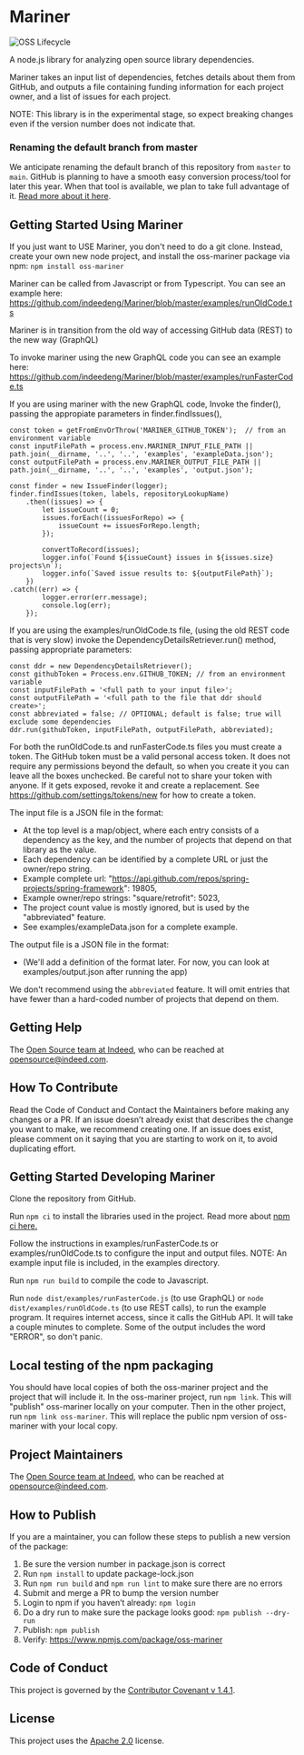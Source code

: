 # Mariner

![OSS Lifecycle](https://img.shields.io/osslifecycle/indeedeng/Mariner.svg)

A node.js library for analyzing open source library dependencies.

Mariner takes an input list of dependencies, fetches details about them from GitHub,
and outputs a file containing funding information for each project owner, and a list
of issues for each project.

NOTE: This library is in the experimental stage, so expect breaking changes
even if the version number does not indicate that.

### Renaming the default branch from master

We anticipate renaming the default branch of this repository from `master` to `main`.
GitHub is planning to have a smooth easy conversion process/tool for later this year.
When that tool is available, we plan to take full advantage of it.
[Read more about it here](https://github.com/github/renaming/blob/main/README.md).

## Getting Started Using Mariner

If you just want to USE Mariner, you don't need to do a git clone.
Instead, create your own new node project, and install the oss-mariner package via npm:
`npm install oss-mariner`

Mariner can be called from Javascript or from Typescript. You can see an example here:
https://github.com/indeedeng/Mariner/blob/master/examples/runOldCode.ts

Mariner is in transition from the old way of accessing GitHub data (REST) to the new way (GraphQL)

To invoke mariner using the new GraphQL code you can see an example here:
https://github.com/indeedeng/Mariner/blob/master/examples/runFasterCode.ts

If you are using mariner with the new GraphQL code, Invoke the finder(), passing the
appropiate parameters in finder.findIssues(),

````
const token = getFromEnvOrThrow('MARINER_GITHUB_TOKEN');  // from an environment variable
const inputFilePath = process.env.MARINER_INPUT_FILE_PATH || path.join(__dirname, '..', '..', 'examples', 'exampleData.json');
const outputFilePath = process.env.MARINER_OUTPUT_FILE_PATH || path.join(__dirname, '..', '..', 'examples', 'output.json');

const finder = new IssueFinder(logger);
finder.findIssues(token, labels, repositoryLookupName)
    .then((issues) => {
        let issueCount = 0;
        issues.forEach((issuesForRepo) => {
            issueCount += issuesForRepo.length;
        });

        convertToRecord(issues);
        logger.info(`Found ${issueCount} issues in ${issues.size} projects\n`);
        logger.info(`Saved issue results to: ${outputFilePath}`);
    })
.catch((err) => {
        logger.error(err.message);
        console.log(err);
    });

````

If you are using the examples/runOldCode.ts file, (using the old REST code that is very slow)
invoke the DependencyDetailsRetriever.run() method, passing appropriate parameters:


````
const ddr = new DependencyDetailsRetriever();
const githubToken = Process.env.GITHUB_TOKEN; // from an environment variable
const inputFilePath = '<full path to your input file>';
const outputFilePath = '<full path to the file that ddr should create>';
const abbreviated = false; // OPTIONAL; default is false; true will exclude some dependencies
ddr.run(githubToken, inputFilePath, outputFilePath, abbreviated);

````

For both the runOldCode.ts and runFasterCode.ts files you must create a token.
The GitHub token must be a valid personal access token. It does not require any permissions beyond
the default, so when you create it you can leave all the boxes unchecked. Be careful not to
share your token with anyone. If it gets exposed, revoke it and create a replacement.
See https://github.com/settings/tokens/new for how to create a token.

The input file is a JSON file in the format:

-   At the top level is a map/object, where each entry consists of a dependency as the key,
    and the number of projects that depend on that library as the value.
-   Each dependency can be identified by a complete URL or just the owner/repo string.
-   Example complete url: "https://api.github.com/repos/spring-projects/spring-framework": 19805,
-   Example owner/repo strings: "square/retrofit": 5023,
-   The project count value is mostly ignored, but is used by the "abbreviated" feature.
-   See examples/exampleData.json for a complete example.

The output file is a JSON file in the format:

-   (We'll add a definition of the format later.
    For now, you can look at examples/output.json after running the app)

We don't recommend using the `abbreviated` feature.
It will omit entries that have fewer than a hard-coded number of projects that depend on them.

## Getting Help

The [Open Source team at Indeed](https://opensource.indeedeng.io/), who can be reached at opensource@indeed.com.

## How To Contribute

Read the Code of Conduct and Contact the Maintainers before making any changes or a PR.
If an issue doesn’t already exist that describes the change you want to make, we recommend
creating one. If an issue does exist, please comment on it saying that you are starting to
work on it, to avoid duplicating effort.

## Getting Started Developing Mariner

Clone the repository from GitHub.

Run `npm ci` to install the libraries used in the project. Read more about [npm ci here.](https://blog.npmjs.org/post/171556855892/introducing-npm-ci-for-faster-more-reliable)

Follow the instructions in examples/runFasterCode.ts or examples/runOldCode.ts to configure the input and output files. NOTE: An example input file is included, in the examples directory.

Run `npm run build` to compile the code to Javascript.

Run `node dist/examples/runFasterCode.js` (to use GraphQL) or `node dist/examples/runOldCode.ts` (to use REST calls), to run the example program. It requires internet access, since it calls the GitHub API. It will take a couple minutes to complete. Some of the output includes the word "ERROR", so don't panic.

## Local testing of the npm packaging

You should have local copies of both the oss-mariner project and the project that will include it.
In the oss-mariner project, run `npm link`. This will "publish" oss-mariner locally on your
computer. Then in the other project, run `npm link oss-mariner`.
This will replace the public npm version of oss-mariner with your local copy.

## Project Maintainers

The [Open Source team at Indeed](https://opensource.indeedeng.io/), who can be reached at opensource@indeed.com.

## How to Publish

If you are a maintainer, you can follow these steps to publish a new version of the package:

1. Be sure the version number in package.json is correct
1. Run `npm install` to update package-lock.json
1. Run `npm run build` and `npm run lint` to make sure there are no errors
1. Submit and merge a PR to bump the version number
1. Login to npm if you haven’t already: `npm login`
1. Do a dry run to make sure the package looks good: `npm publish --dry-run`
1. Publish: `npm publish`
1. Verify: https://www.npmjs.com/package/oss-mariner

## Code of Conduct

This project is governed by the [Contributor Covenant v 1.4.1](CODE_OF_CONDUCT.md).

## License

This project uses the [Apache 2.0](LICENSE) license.
